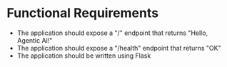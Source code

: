 # Functional Requirements

- The application should expose a "/" endpoint that returns "Hello, Agentic AI!"
- The application should expose a "/health" endpoint that returns "OK"
- The application should be written using Flask
